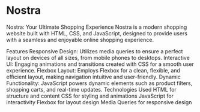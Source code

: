 # Nostra
Nostra: Your Ultimate Shopping Experience
Nostra is a modern shopping website built with HTML, CSS, and JavaScript, designed to provide users with a seamless and enjoyable online shopping experience.

Features
Responsive Design: Utilizes media queries to ensure a perfect layout on devices of all sizes, from mobile phones to desktops.
Interactive UI: Engaging animations and transitions created with CSS for a smooth user experience.
Flexbox Layout: Employs Flexbox for a clean, flexible, and efficient layout, making navigation intuitive and user-friendly.
Dynamic Functionality: JavaScript powers dynamic elements such as product filters, shopping carts, and real-time updates.
Technologies Used
HTML for structure and content
CSS for styling and animations
JavaScript for interactivity
Flexbox for layout design
Media Queries for responsive design
